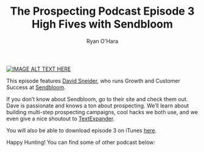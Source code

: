 ﻿---
title: The Prospecting Podcast Episode 3 High Fives with Sendbloom
description: Hey Gang, Today we’re excited to announce Episode 3 of The Prospecting Podcast.
coverImage: /img/thunderpunch.jpg
publishDate: Sep 15, 2016

author: Ryan O'Hara
authorProfile:  Ryan O'Hara has been an early employee at several startups helping them with marketing and prospecting tactics, including Dyn who was acquired by Oracle for $600+ million in 2016. He's had prospecting campaigns featured in Fortune, Mashable, and TheNextWeb. Ryan specializes in branding, business development, prospecting, and coaching people on how to make good digital first impressions. He also mentors two accelerators, The Iron Yard and The Alpha Loft, and hosts The Prospecting Podcast.
authorImage: /img/Ryan-OHara-Headshot.png
---


[![IMAGE ALT TEXT HERE](/img/highFivesWithSendBloom.png)](http://www.youtube.com/watch?feature=player_embedded&v=XCCArevEIAY
)


This episode features [David Sneider](http://david@sendbloom.com/), who runs Growth and Customer Success at [Sendbloom](http://sendbloom.com/).

If you don’t know about Sendbloom, go to their site and check them out. Dave is passionate and knows a ton about prospecting. We’ll learn about building multi-step prospecting campaigns, cool hacks we both use, and we even give a nice shoutout to [TextExpander](http://textexpander.com/).

You will also be able to download episode 3 on iTunes [here](https://itunes.apple.com/us/podcast/prospecting-podcast-by-leadiq/id1126111869?mt=2).

Happy Hunting! You can find some of other podcast below:
